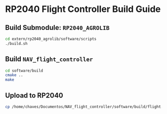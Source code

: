 # RP2040 Flight Controller Build Guide

## Build Submodule: `RP2040_AGROLIB`

```sh
cd extern/rp2040_agrolib/software/scripts
./build.sh
```

## Build `NAV_flight_controller`

```sh
cd software/build
cmake ..
make
```

## Upload to RP2040

```sh
cp /home/chaves/Documentos/NAV_flight_controller/software/build/flight.uf2 /media/chaves/RPI-RP2
```
